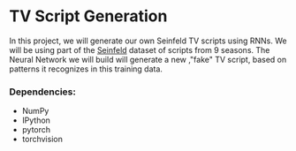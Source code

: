 # TV Script Generation
In this project, we will generate our own Seinfeld TV scripts using RNNs. We will be using part of the [Seinfeld](https://www.kaggle.com/thec03u5/seinfeld-chronicles#scripts.csv) dataset of scripts from 9 seasons. The Neural Network we will build will generate a new ,"fake" TV script, based on patterns it recognizes in this training data.

### Dependencies:

- NumPy
- IPython
- pytorch
- torchvision
